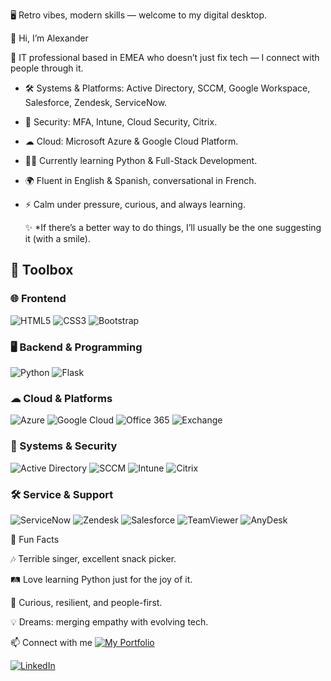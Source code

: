 
🖥 Retro vibes, modern skills — welcome to my digital desktop.

👋 Hi, I’m Alexander

💾 IT professional based in EMEA who doesn’t just fix tech — I connect with people through it.  

- 🛠️ Systems & Platforms: Active Directory, SCCM, Google Workspace, Salesforce, Zendesk, ServiceNow.  
- 🔐 Security: MFA, Intune, Cloud Security, Citrix.  
- ☁ Cloud: Microsoft Azure & Google Cloud Platform.  
- 🧑‍💻 Currently learning Python & Full-Stack Development.  
- 🌍 Fluent in English & Spanish, conversational in French.  
- ⚡ Calm under pressure, curious, and always learning.

  ✨ *If there’s a better way to do things, I’ll usually be the one suggesting it (with a smile).


## 🧰 Toolbox

### 🌐 Frontend
![HTML5](https://img.shields.io/badge/HTML5-E34F26?style=for-the-badge&logo=html5&logoColor=white)
![CSS3](https://img.shields.io/badge/CSS3-1572B6?style=for-the-badge&logo=css3&logoColor=white)
![Bootstrap](https://img.shields.io/badge/Bootstrap-7952B3?style=for-the-badge&logo=bootstrap&logoColor=white)

### 🖥️ Backend & Programming
![Python](https://img.shields.io/badge/Python-3776AB?style=for-the-badge&logo=python&logoColor=white)
![Flask](https://img.shields.io/badge/Flask-000000?style=for-the-badge&logo=flask&logoColor=white)

### ☁ Cloud & Platforms
![Azure](https://img.shields.io/badge/Microsoft_Azure-0078D4?style=for-the-badge&logo=microsoftazure&logoColor=white)
![Google Cloud](https://img.shields.io/badge/Google_Cloud-4285F4?style=for-the-badge&logo=googlecloud&logoColor=white)
![Office 365](https://img.shields.io/badge/Office_365-D83B01?style=for-the-badge&logo=microsoftoffice&logoColor=white)
![Exchange](https://img.shields.io/badge/Microsoft_Exchange-0078D4?style=for-the-badge&logo=microsoftexchange&logoColor=white)

### 🔧 Systems & Security
![Active Directory](https://img.shields.io/badge/Active_Directory-003366?style=for-the-badge&logo=windows&logoColor=white)
![SCCM](https://img.shields.io/badge/SCCM-0078D4?style=for-the-badge&logo=windows&logoColor=white)
![Intune](https://img.shields.io/badge/Intune-0078D4?style=for-the-badge&logo=microsoft&logoColor=white)
![Citrix](https://img.shields.io/badge/Citrix-2A2D34?style=for-the-badge&logo=citrix&logoColor=white)

### 🛠 Service & Support
![ServiceNow](https://img.shields.io/badge/ServiceNow-1BB55C?style=for-the-badge&logo=servicenow&logoColor=white)
![Zendesk](https://img.shields.io/badge/Zendesk-03363D?style=for-the-badge&logo=zendesk&logoColor=white)
![Salesforce](https://img.shields.io/badge/Salesforce-00A1E0?style=for-the-badge&logo=salesforce&logoColor=white)
![TeamViewer](https://img.shields.io/badge/TeamViewer-004680?style=for-the-badge&logo=teamviewer&logoColor=white)
![AnyDesk](https://img.shields.io/badge/AnyDesk-EF443B?style=for-the-badge&logo=anydesk&logoColor=white)



🎯 Fun Facts

🎶 Terrible singer, excellent snack picker.

🛤️ Love learning Python just for the joy of it.

🌱 Curious, resilient, and people-first.

💡 Dreams: merging empathy with evolving tech.




📫 Connect with me
[![My Portfolio](https://alexanderdarienpinedamartinez.pythonanywhere.com/static/favicon.ico)](https://alexanderdarienpinedamartinez.pythonanywhere.com/)

[![LinkedIn](https://img.shields.io/badge/LinkedIn-0A66C2?style=for-the-badge&logo=linkedin&logoColor=white)](https://www.linkedin.com/in/alexanderdarienpinedamartinez/)

